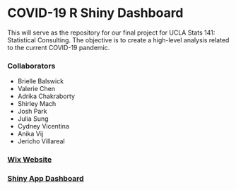 # COVID-19 R Shiny Dashboard

This will serve as the repository for our final project for UCLA Stats 141: Statistical Consulting. The objective is to create a high-level analysis related to the current COVID-19 pandemic. 


### Collaborators

- Brielle Balswick
- Valerie Chen
- Adrika Chakraborty
- Shirley Mach
- Josh Park
- Julia Sung
- Cydney Vicentina
- Anika Vij
- Jericho Villareal

### [Wix Website](https://stats141team4.wixsite.com/covidstatetistics)

### [Shiny App Dashboard](https://neooooo28.shinyapps.io/covid_project_shiny/?_ga=2.182345445.315656279.1590652580-2143595324.1588794707) 

